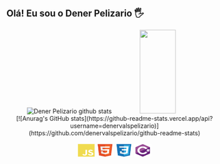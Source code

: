 ## Olá! Eu sou o Dener Pelizario 🖐️


<div align=center widht=100%>

<div align="center">  
  <img width="49%" height="195px" src="https://github-readme-stats.vercel.app/api?username=denervalspelizario&show_icons=true&count_private=true&hide_border=true&title_color=ff91a4&icon_color=ff91a4&text_color=c9d1d9&bg_color=0d1117" alt="Dener Pelizario github stats" /> 
  <img width="41%" height="195px" src="https://github-readme-stats.vercel.app/api/top-langs/?username=denervalspelizario&layout=compact&hide_border=true&title_color=ff91a4&text_color=ff91a4&bg_color=0d1117" />
</div>

<div>
[![Anurag's GitHub stats](https://github-readme-stats.vercel.app/api?username=denervalspelizario)](https://github.com/denervalspelizario/github-readme-stats)
</div>

<div style="display: inline_block"><br>
  <img align="center" alt="Rafa-Js" height="30" width="40" src="https://raw.githubusercontent.com/devicons/devicon/master/icons/javascript/javascript-plain.svg">
  
  <img align="center" alt="Rafa-HTML" height="30" width="40" src="https://raw.githubusercontent.com/devicons/devicon/master/icons/html5/html5-original.svg">
  <img align="center" alt="Rafa-CSS" height="30" width="40" src="https://raw.githubusercontent.com/devicons/devicon/master/icons/css3/css3-original.svg">

  <img align="center" alt="Rafa-Csharp" height="30" width="40" src="https://raw.githubusercontent.com/devicons/devicon/master/icons/csharp/csharp-original.svg">
</div>
 



